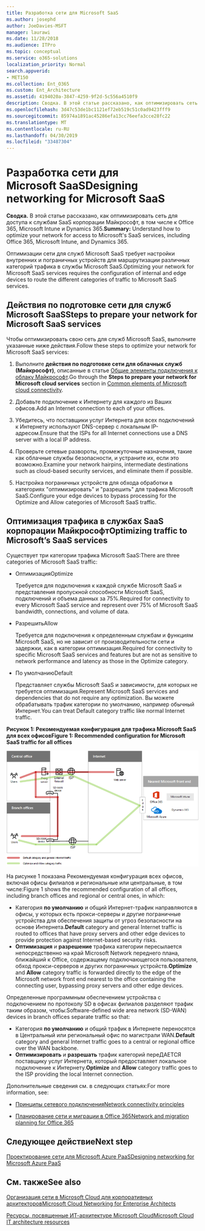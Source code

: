 ```yaml
---
title: Разработка сети для Microsoft SaaS
ms.author: josephd
author: JoeDavies-MSFT
manager: laurawi
ms.date: 11/28/2018
ms.audience: ITPro
ms.topic: conceptual
ms.service: o365-solutions
localization_priority: Normal
search.appverid:
- MET150
ms.collection: Ent_O365
ms.custom: Ent_Architecture
ms.assetid: 4194020a-3847-4259-9f2d-5c556a4510f9
description: Сводка. В этой статье рассказано, как оптимизировать сеть для доступа к службам SaaS корпорации Майкрософт, в том числе к Office 365, Microsoft Intune и Dynamics 365.
ms.openlocfilehash: 3d47c53de1bc1121ef72eb519c51c0ad9423fff9
ms.sourcegitcommit: 85974a1891ac45286efa13cc76eefa3cce28fc22
ms.translationtype: MT
ms.contentlocale: ru-RU
ms.lasthandoff: 04/30/2019
ms.locfileid: "33487304"
---
```

# <a name="designing-networking-for-microsoft-saas"></a><span data-ttu-id="5e44f-103">Разработка сети для Microsoft SaaS</span><span class="sxs-lookup"><span data-stu-id="5e44f-103">Designing networking for Microsoft SaaS</span></span>

 <span data-ttu-id="5e44f-104">**Сводка.** В этой статье рассказано, как оптимизировать сеть для доступа к службам SaaS корпорации Майкрософт, в том числе к Office 365, Microsoft Intune и Dynamics 365.</span><span class="sxs-lookup"><span data-stu-id="5e44f-104">**Summary:** Understand how to optimize your network for access to Microsoft's SaaS services, including Office 365, Microsoft Intune, and Dynamics 365.</span></span>
  
<span data-ttu-id="5e44f-105">Оптимизации сети для служб Microsoft SaaS требует настройки внутренних и пограничных устройств для маршрутизации различных категорий трафика в службы Microsoft SaaS.</span><span class="sxs-lookup"><span data-stu-id="5e44f-105">Optimizing your network for Microsoft SaaS services requires the configuration of internal and edge devices to route the different categories of traffic to Microsoft SaaS services.</span></span>
  
## <a name="steps-to-prepare-your-network-for-microsoft-saas-services"></a><span data-ttu-id="5e44f-106">Действия по подготовке сети для служб Microsoft SaaS</span><span class="sxs-lookup"><span data-stu-id="5e44f-106">Steps to prepare your network for Microsoft SaaS services</span></span>

<span data-ttu-id="5e44f-107">Чтобы оптимизировать свою сеть для служб Microsoft SaaS, выполните указанные ниже действия.</span><span class="sxs-lookup"><span data-stu-id="5e44f-107">Follow these steps to optimize your network for Microsoft SaaS services:</span></span>
  
1. <span data-ttu-id="5e44f-108">Выполните **действия по подготовке сети для облачных служб (Майкрософт)**, описанные в статье [Общие элементы подключения к облаку Майкрософт](common-elements-of-microsoft-cloud-connectivity.md).</span><span class="sxs-lookup"><span data-stu-id="5e44f-108">Go through the **Steps to prepare your network for Microsoft cloud services** section in [Common elements of Microsoft cloud connectivity](common-elements-of-microsoft-cloud-connectivity.md).</span></span>
    
2. <span data-ttu-id="5e44f-109">Добавьте подключение к Интернету для каждого из Ваших офисов.</span><span class="sxs-lookup"><span data-stu-id="5e44f-109">Add an Internet connection to each of your offices.</span></span>
    
3. <span data-ttu-id="5e44f-110">Убедитесь, что поставщики услуг Интернета для всех подключений к Интернету используют DNS-сервер с локальным IP-адресом.</span><span class="sxs-lookup"><span data-stu-id="5e44f-110">Ensure that the ISPs for all Internet connections use a DNS server with a local IP address.</span></span>
    
4. <span data-ttu-id="5e44f-111">Проверьте сетевые развороты, промежуточные назначения, такие как облачные службы безопасности, и устраните их, если это возможно.</span><span class="sxs-lookup"><span data-stu-id="5e44f-111">Examine your network hairpins, intermediate destinations such as cloud-based security services, and eliminate them if possible.</span></span>
    
5. <span data-ttu-id="5e44f-112">Настройка пограничных устройств для обхода обработки в категориях "оптимизировать" и "разрешить" для трафика Microsoft SaaS.</span><span class="sxs-lookup"><span data-stu-id="5e44f-112">Configure your edge devices to bypass processing for the Optimize and Allow categories of Microsoft SaaS traffic.</span></span>

## <a name="optimizing-traffic-to-microsofts-saas-services"></a><span data-ttu-id="5e44f-113">Оптимизация трафика в службах SaaS корпорации Майкрософт</span><span class="sxs-lookup"><span data-stu-id="5e44f-113">Optimizing traffic to Microsoft’s SaaS services</span></span>    

<span data-ttu-id="5e44f-114">Существует три категории трафика Microsoft SaaS:</span><span class="sxs-lookup"><span data-stu-id="5e44f-114">There are three categories of Microsoft SaaS traffic:</span></span>

- <span data-ttu-id="5e44f-115">Оптимизация</span><span class="sxs-lookup"><span data-stu-id="5e44f-115">Optimize</span></span>

  <span data-ttu-id="5e44f-116">Требуется для подключения к каждой службе Microsoft SaaS и представления пропускной способности Microsoft SaaS, подключений и объема данных за 75%.</span><span class="sxs-lookup"><span data-stu-id="5e44f-116">Required for connectivity to every Microsoft SaaS service and represent over 75% of Microsoft SaaS bandwidth, connections, and volume of data.</span></span>

- <span data-ttu-id="5e44f-117">Разрешить</span><span class="sxs-lookup"><span data-stu-id="5e44f-117">Allow</span></span>

  <span data-ttu-id="5e44f-118">Требуется для подключения к определенным службам и функциям Microsoft SaaS, но не зависит от производительности сети и задержки, как в категории оптимизация.</span><span class="sxs-lookup"><span data-stu-id="5e44f-118">Required for connectivity to specific Microsoft SaaS services and features but are not as sensitive to network performance and latency as those in the Optimize category.</span></span>

- <span data-ttu-id="5e44f-119">По умолчанию</span><span class="sxs-lookup"><span data-stu-id="5e44f-119">Default</span></span>

  <span data-ttu-id="5e44f-120">Представляет службы Microsoft SaaS и зависимости, для которых не требуется оптимизация.</span><span class="sxs-lookup"><span data-stu-id="5e44f-120">Represent Microsoft SaaS services and dependencies that do not require any optimization.</span></span> <span data-ttu-id="5e44f-121">Вы можете обрабатывать трафик категории по умолчанию, например обычный Интернет.</span><span class="sxs-lookup"><span data-stu-id="5e44f-121">You can treat Default category traffic like normal Internet traffic.</span></span>


<span data-ttu-id="5e44f-122">**Рисунок 1: Рекомендуемая конфигурация для трафика Microsoft SaaS для всех офисов**</span><span class="sxs-lookup"><span data-stu-id="5e44f-122">**Figure 1: Recommended configuration for Microsoft SaaS traffic for all offices**</span></span>

![Рисунок 1: Рекомендуемая конфигурация для трафика Microsoft SaaS для всех офисов](media/Network-Poster/SaaS1.png)

<span data-ttu-id="5e44f-124">На рисунке 1 показана Рекомендуемая конфигурация всех офисов, включая офисы филиалов и региональные или центральные, в том числе:</span><span class="sxs-lookup"><span data-stu-id="5e44f-124">Figure 1 shows the recommended configuration of all offices, including branch offices and regional or central ones, in which:</span></span>

- <span data-ttu-id="5e44f-125">Категория **по умолчанию** и общий Интернет-трафик направляются в офисы, у которых есть прокси-серверы и другие пограничные устройства для обеспечения защиты от угроз безопасности на основе Интернета.</span><span class="sxs-lookup"><span data-stu-id="5e44f-125">**Default** category and general Internet traffic is routed to offices that have proxy servers and other edge devices to provide protection against Internet-based security risks.</span></span>
- <span data-ttu-id="5e44f-126">**Оптимизация** и **разрешение** трафика категории пересылается непосредственно на край Microsoft Network переднего плана, ближайший к Office, содержащему подключающегося пользователя, обход прокси-серверов и других пограничных устройств.</span><span class="sxs-lookup"><span data-stu-id="5e44f-126">**Optimize** and **Allow** category traffic is forwarded directly to the edge of the Microsoft network front end nearest to the office containing the connecting user, bypassing proxy servers and other edge devices.</span></span>

<span data-ttu-id="5e44f-127">Определенные программным обеспечением устройства с подключением по протоколу SD в офисах филиалов разделяют трафик таким образом, чтобы:</span><span class="sxs-lookup"><span data-stu-id="5e44f-127">Software-defined wide area network (SD-WAN) devices in branch offices separate traffic so that:</span></span> 

- <span data-ttu-id="5e44f-128">Категория **по умолчанию** и общий трафик в Интернете переносятся в Центральный или региональный офис по магистрали WAN.</span><span class="sxs-lookup"><span data-stu-id="5e44f-128">**Default** category and general Internet traffic goes to a central or regional office over the WAN backbone.</span></span> 
- <span data-ttu-id="5e44f-129">**Оптимизировать** и **разрешать** трафик категорий переДАЕТСЯ поставщику услуг Интернета, который предоставляет локальное подключение к Интернету.</span><span class="sxs-lookup"><span data-stu-id="5e44f-129">**Optimize** and **Allow** category traffic goes to the ISP providing the local Internet connection.</span></span>
  
<span data-ttu-id="5e44f-130">Дополнительные сведения см. в следующих статьях:</span><span class="sxs-lookup"><span data-stu-id="5e44f-130">For more information, see:</span></span>
  
- [<span data-ttu-id="5e44f-131">Принципы сетевого подключения</span><span class="sxs-lookup"><span data-stu-id="5e44f-131">Network connectivity principles</span></span>](https://aka.ms/expressrouteoffice365)

- [<span data-ttu-id="5e44f-132">Планирование сети и миграции в Office 365</span><span class="sxs-lookup"><span data-stu-id="5e44f-132">Network and migration planning for Office 365</span></span>](https://aka.ms/tune)
    
## <a name="next-step"></a><span data-ttu-id="5e44f-133">Следующее действие</span><span class="sxs-lookup"><span data-stu-id="5e44f-133">Next step</span></span>

[<span data-ttu-id="5e44f-134">Проектирование сети для Microsoft Azure PaaS</span><span class="sxs-lookup"><span data-stu-id="5e44f-134">Designing networking for Microsoft Azure PaaS</span></span>](designing-networking-for-microsoft-azure-paas.md)
    
## <a name="see-also"></a><span data-ttu-id="5e44f-135">См. также</span><span class="sxs-lookup"><span data-stu-id="5e44f-135">See also</span></span>

[<span data-ttu-id="5e44f-136">Организация сети в Microsoft Cloud для корпоративных архитекторов</span><span class="sxs-lookup"><span data-stu-id="5e44f-136">Microsoft Cloud Networking for Enterprise Architects</span></span>](microsoft-cloud-networking-for-enterprise-architects.md)
  
[<span data-ttu-id="5e44f-137">Ресурсы, посвященные ИТ-архитектуре Microsoft Cloud</span><span class="sxs-lookup"><span data-stu-id="5e44f-137">Microsoft Cloud IT architecture resources</span></span>](microsoft-cloud-it-architecture-resources.md)

